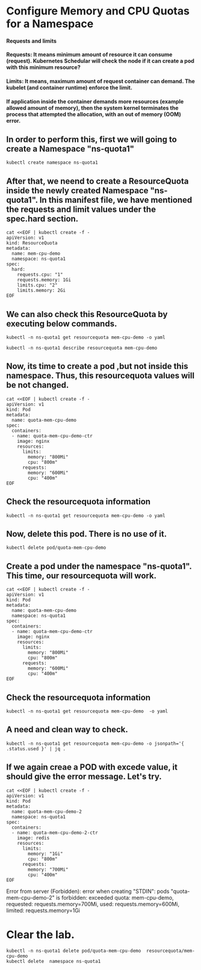 # Configure Memory and CPU Quotas for a Namespace


#### Requests and limits

####  Requests: It means minimum amount of resource it can consume (request). Kubernetes Schedular will check the node if it can create a pod with this minimum resource?
#### 
####  Limits: It means, maximum amount of request container can demand. The kubelet (and container runtime) enforce the limit. 
#### If application inside the container demands more resources (example allowed amount of memory), then the system kernel terminates the process that attempted the allocation, with an out of memory (OOM) error.
#### 

## In order to perform this, first we will going to create a Namespace "ns-quota1"
```
kubectl create namespace ns-quota1
```
## After that, we neend to create a ResourceQuota inside the newly created Namespace "ns-quota1". In this manifest file, we have mentioned the requests and limit values under the spec.hard section.
```
cat <<EOF | kubectl create -f -
apiVersion: v1
kind: ResourceQuota
metadata:
  name: mem-cpu-demo
  namespace: ns-quota1
spec:
  hard:
    requests.cpu: "1"
    requests.memory: 1Gi
    limits.cpu: "2"
    limits.memory: 2Gi
EOF
```


## We can also check this ResourceQuota by executing below commands.
```
kubectl -n ns-quota1 get resourcequota mem-cpu-demo -o yaml
```

```
kubectl -n ns-quota1 describe resourcequota mem-cpu-demo
```

## Now, its time to create a pod ,but not inside this namespace. Thus, this resourcequota values will be not changed.
```
cat <<EOF | kubectl create -f -
apiVersion: v1
kind: Pod
metadata:
  name: quota-mem-cpu-demo
spec:
  containers:
  - name: quota-mem-cpu-demo-ctr
    image: nginx
    resources:
      limits:
        memory: "800Mi"
        cpu: "800m"
      requests:
        memory: "600Mi"
        cpu: "400m"
EOF
```

## Check the resourcequota information
```
kubectl -n ns-quota1 get resourcequota mem-cpu-demo -o yaml
```
## Now, delete this pod. There is no use of it.
```
kubectl delete pod/quota-mem-cpu-demo
```
## Create a pod under the namespace "ns-quota1". This time, our resourcequota will work.
```
cat <<EOF | kubectl create -f -
apiVersion: v1
kind: Pod
metadata:
  name: quota-mem-cpu-demo
  namespace: ns-quota1
spec:
  containers:
  - name: quota-mem-cpu-demo-ctr
    image: nginx
    resources:
      limits:
        memory: "800Mi"
        cpu: "800m"
      requests:
        memory: "600Mi"
        cpu: "400m"
EOF
```

##  Check the resourcequota information
```
kubectl -n ns-quota1 get resourcequota mem-cpu-demo  -o yaml
```
## A need and clean way to check.
```
kubectl -n ns-quota1 get resourcequota mem-cpu-demo -o jsonpath='{ .status.used }' | jq .
```

## If we again creae a POD with excede value, it should give the error message. Let's try.
```
cat <<EOF | kubectl create -f -
apiVersion: v1
kind: Pod
metadata:
  name: quota-mem-cpu-demo-2
  namespace: ns-quota1
spec:
  containers:
  - name: quota-mem-cpu-demo-2-ctr
    image: redis
    resources:
      limits:
        memory: "1Gi"
        cpu: "800m"
      requests:
        memory: "700Mi"
        cpu: "400m"
EOF
```

Error from server (Forbidden): error when creating "STDIN": pods "quota-mem-cpu-demo-2" is forbidden: exceeded quota: mem-cpu-demo, requested: requests.memory=700Mi, used: requests.memory=600Mi, limited: requests.memory=1Gi

# Clear the lab.
```
kubectl -n ns-quota1 delete pod/quota-mem-cpu-demo  resourcequota/mem-cpu-demo
kubectl delete  namespace ns-quota1
```

